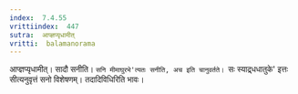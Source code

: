 ```yaml
---
index:  7.4.55
vrittiindex:  447
sutra:  आप्ज्ञप्यृधामीत्
vritti:  balamanorama 
---
```


आप्ज्ञप्यृधामीत्। सादौ सनीति। `सनि मीमाघुरभे'त्यतः सनीति, अच इति चानुवर्तते। `सः स्याद्र्धधातुके' इत्तः सीत्यनुवृत्तं सनो विशेषणम्। तदादिविधिरिति भावः।

